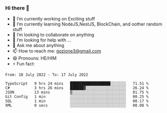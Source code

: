 ### Hi there 👋

<!--
**charlieScript/charlieScript** is a ✨ _special_ ✨ repository because its `README.md` (this file) appears on your GitHub profile.

Here are some ideas to get you started: -->

- 🔭 I’m currently working on Exciting stuff
- 🌱 I’m currently learning NodeJS,NestJS, BlockChain, and oother random stuff
- 👯 I’m looking to collaborate on anything
- 🤔 I’m looking for help with ...
- 💬 Ask me about anything
- 📫 How to reach me: gozione3@gmail.com
- 😄 Pronouns: HE/HIM
- ⚡ Fun fact: 
<!--START_SECTION:waka-->

```text
From: 10 July 2022 - To: 17 July 2022

TypeScript   9 hrs 24 mins   ██████████████████░░░░░░░   71.51 %
C#           3 hrs 26 mins   ██████▓░░░░░░░░░░░░░░░░░░   26.24 %
JSON         13 mins         ▒░░░░░░░░░░░░░░░░░░░░░░░░   01.75 %
Git Config   1 min           ░░░░░░░░░░░░░░░░░░░░░░░░░   00.25 %
SQL          1 min           ░░░░░░░░░░░░░░░░░░░░░░░░░   00.17 %
XML          0 secs          ░░░░░░░░░░░░░░░░░░░░░░░░░   00.08 %
```

<!--END_SECTION:waka-->

